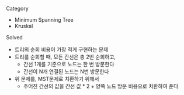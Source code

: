 Category
* Minimum Spanning Tree
* Kruskal

Solved
* 트리의 순회 비용이 가장 적게 구현하는 문제
* 트리를 순회할 때, 모든 간선은 총 2번 순회하고,
  * 간선 1개를 기준으로 노드는 한 번 방문한다
  * 간선이 N개 연결된 노드는 N번 방문한다
* 위 문제를, MST문제로 치환하기 위해서
  * 주어진 간선의 값을 간선 값 * 2 + 양쪽 노드 방문 비용으로 치환하여 푼다


